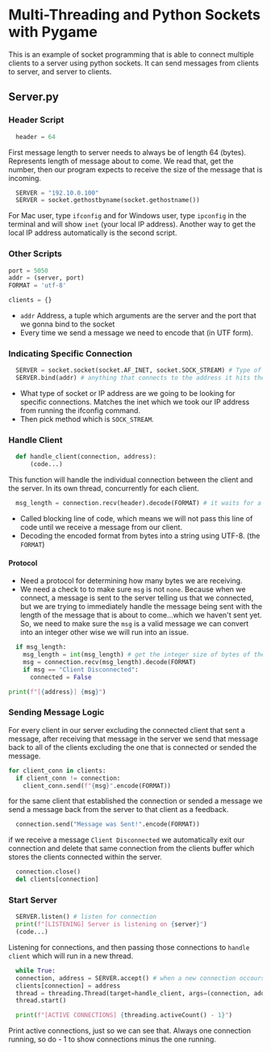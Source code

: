 # Multi-Threading and Python Sockets with Pygame

This is an example of socket programming that is able to connect multiple clients to a server using python sockets. It can send messages from clients to server, and server to clients.

## Server.py

### Header Script

```py
  header = 64
```
First message length to server needs to always be of length 64 (bytes). Represents length of message about to come. We read that, get the number, then our program expects to receive the size of the message that is incoming.

```py
  SERVER = "192.10.0.100"
  SERVER = socket.gethostbyname(socket.gethostname())
```
For Mac user, type ```ifconfig``` and for Windows user, type ```ipconfig``` in the terminal and will show ```inet``` (your local IP address). Another way to get the local IP address automatically is the second script. 

### Other Scripts

```py
port = 5050
addr = (server, port)
FORMAT = 'utf-8'

clients = {}
```
* ```addr``` Address, a tuple which arguments are the server and the port that we gonna bind to the socket
* Every time we send a message we need to encode that (in UTF form).

### Indicating Specific Connection

```py
  SERVER = socket.socket(socket.AF_INET, socket.SOCK_STREAM) # Type of family (IPV4 and method)
  SERVER.bind(addr) # anything that connects to the address it hits the socket
```
* What type of socket or IP address are we going to be looking for specific connections. Matches the inet which we took our IP address from running the ifconfig command.
* Then pick method which is ```SOCK_STREAM```.

### Handle Client

```py
  def handle_client(connection, address):
      (code...)
```
This function will handle the individual connection between the client and the server. In its own thread, concurrently for each client.

```py
  msg_length = connection.recv(header).decode(FORMAT) # it waits for a message to be received (blocking line of code)
```
* Called blocking line of code, which means we will not pass this line of code until we receive a message from our client.
* Decoding the encoded format from bytes into a string using UTF-8. (the ```FORMAT```)

#### Protocol

* Need a protocol for determining how many bytes we are receiving.
* We need a check to to make sure ```msg``` is not ```none```. Because when we connect, a message is sent to the server telling us that we connected, but we are trying to immediately handle the message being sent with the length of the message that is about to come...which we haven't sent yet. So, we need to make sure the ```msg``` is a valid message we can convert into an integer other wise we will run into an issue.

```py
  if msg_length:
    msg_length = int(msg_length) # get the integer size of bytes of the message
    msg = connection.recv(msg_length).decode(FORMAT)
    if msg == "Client Disconnected":
      connected = False

print(f"[{address}] {msg}")
```

### Sending Message Logic

For every client in our server excluding the connected client that sent a message, after receiving that message in the server we send that message back to all of the clients excluding the one that is connected or sended the message.

```py
for client_conn in clients:
  if client_conn != connection:
    client_conn.send(f"{msg}".encode(FORMAT))
```

for the same client that established the connection or sended a message we send a message back from the server to that client as a feedback.
```py
  connection.send("Message was Sent!".encode(FORMAT))
```

if we receive a message  ```Client Disconnected``` we automatically exit our connection and delete that same connection from the clients buffer which stores the clients connected within the server.
```py
  connection.close()
  del clients[connection]
```
  
### Start Server 

```py
  SERVER.listen() # listen for connection
  print(f"[LISTENING] Server is listening on {server}")
  (code...)
```
Listening for connections, and then passing those connections to ```handle client``` which will run in a new thread.
```py
  while True:
  connection, address = SERVER.accept() # when a new connection occours it stores the data in these two variables (blocking line of code)
  clients[connection] = address
  thread = threading.Thread(target=handle_client, args=(connection, address))
  thread.start()
```
```py
  print(f"[ACTIVE CONNECTIONS] {threading.activeCount() - 1}")
```
Print active connections, just so we can see that. Always one connection running, so do - 1 to show connections minus the one running.

